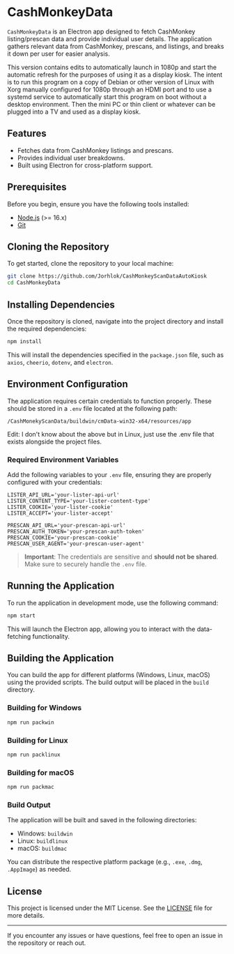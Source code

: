 # CashMonkeyData

`CashMonkeyData` is an Electron app designed to fetch CashMonkey listing/prescan data and provide individual user details. The application gathers relevant data from CashMonkey, prescans, and listings, and breaks it down per user for easier analysis.

This version contains edits to automatically launch in 1080p and start the automatic refresh for the purposes of using it as a display kiosk. The intent is to run this program on a copy of Debian or other version of Linux with Xorg manually configured for 1080p through an HDMI port and to use a systemd service to automatically start this program on boot without a desktop environment. Then the mini PC or thin client or whatever can be plugged into a TV and used as a display kiosk. 

## Features

- Fetches data from CashMonkey listings and prescans.
- Provides individual user breakdowns.
- Built using Electron for cross-platform support.

## Prerequisites

Before you begin, ensure you have the following tools installed:

- [Node.js](https://nodejs.org/) (>= 16.x)
- [Git](https://git-scm.com/)

## Cloning the Repository

To get started, clone the repository to your local machine:

```bash
git clone https://github.com/Jorhlok/CashMonkeyScanDataAutoKiosk
cd CashMonkeyData
```

## Installing Dependencies

Once the repository is cloned, navigate into the project directory and install the required dependencies:

```bash
npm install
```

This will install the dependencies specified in the `package.json` file, such as `axios`, `cheerio`, `dotenv`, and `electron`.

## Environment Configuration

The application requires certain credentials to function properly. These should be stored in a `.env` file located at the following path:

```
/CashMonekyScanData/buildwin/cmData-win32-x64/resources/app
```
Edit: I don't know about the above but in Linux, just use the .env file that exists alongside the project files.

### Required Environment Variables

Add the following variables to your `.env` file, ensuring they are properly configured with your credentials:

```env
LISTER_API_URL='your-lister-api-url'
LISTER_CONTENT_TYPE='your-lister-content-type'
LISTER_COOKIE='your-lister-cookie'
LISTER_ACCEPT='your-lister-accept'

PRESCAN_API_URL='your-prescan-api-url'
PRESCAN_AUTH_TOKEN='your-prescan-auth-token'
PRESCAN_COOKIE='your-prescan-cookie'
PRESCAN_USER_AGENT='your-prescan-user-agent'
```

> **Important**: The credentials are sensitive and **should not be shared**. Make sure to securely handle the `.env` file.

## Running the Application

To run the application in development mode, use the following command:

```bash
npm start
```

This will launch the Electron app, allowing you to interact with the data-fetching functionality.

## Building the Application

You can build the app for different platforms (Windows, Linux, macOS) using the provided scripts. The build output will be placed in the `build` directory.

### Building for Windows

```bash
npm run packwin
```

### Building for Linux

```bash
npm run packlinux
```

### Building for macOS

```bash
npm run packmac
```

### Build Output

The application will be built and saved in the following directories:

- Windows: `buildwin`
- Linux: `buildlinux`
- macOS: `buildmac`

You can distribute the respective platform package (e.g., `.exe`, `.dmg`, `.AppImage`) as needed.

## License

This project is licensed under the MIT License. See the [LICENSE](LICENSE) file for more details.

---

If you encounter any issues or have questions, feel free to open an issue in the repository or reach out.
